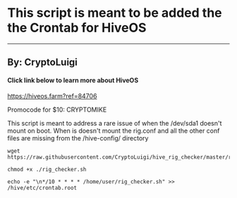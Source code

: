 # This script is meant to be added the the Crontab for HiveOS
---
## By: CryptoLuigi

#### Click link below to learn more about HiveOS

https://hiveos.farm?ref=84706

Promocode for $10: CRYPTOMIKE

This script is meant to address a rare issue of when the /dev/sda1 doesn't mount on boot.
When is doesn't mount the rig.conf and all the other conf files are missing from the /hive-config/ directory


```
wget https://raw.githubusercontent.com/CryptoLuigi/hive_rig_checker/master/rig_checker.sh

chmod +x ./rig_checker.sh

echo -e "\n*/10 * * * * /home/user/rig_checker.sh" >> /hive/etc/crontab.root

```
